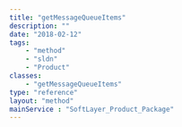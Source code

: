 ```yaml
---
title: "getMessageQueueItems"
description: ""
date: "2018-02-12"
tags:
    - "method"
    - "sldn"
    - "Product"
classes:
    - "getMessageQueueItems"
type: "reference"
layout: "method"
mainService : "SoftLayer_Product_Package"
---
```

